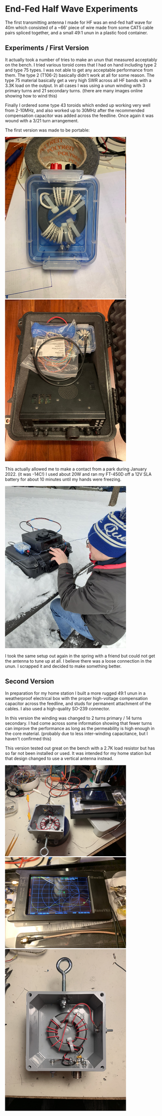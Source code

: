 # End-Fed Half Wave Experiments

The first transmitting antenna I made for HF was an end-fed half wave for 40m
which consisted of a ~66' piece of wire made from some CAT5 cable pairs spliced
together, and a small 49:1 unun in a plastic food container.

## Experiments / First Version

It actually took a number of tries to make an unun that measured acceptably
on the bench. I tried various toroid cores that I had on hand including type 2
and type 75 types. I was not able to get any acceptable performance from them.
The type 2 (T106-2) basically didn't work at all for some reason. The type 75
material basically get a very high SWR across all HF bands with a 3.3K load on
the output. In all cases I was using a unun winding with 3 primary turns and
21 secondary turns. (there are many images online showing how to wind this)

Finally I ordered some type 43 toroids which ended up working very well from
2-10MHz, and also worked up to 30MHz after the recommended compensation capacitor
was added across the feedline. Once again it was wound with a 3/21 turn arrangement.

The first version was made to be portable:

<img src="images/2022-01-28-good_unun.jpg" width="400"/>

<img src="images/2022-01-28-portable_hf_station.jpg" width="400"/>

This actually allowed me to make a contact from a park during January 2022.
(it was -14C!) I used about 20W and ran my FT-450D off a 12V SLA battery for
about 10 minutes until my hands were freezing.

<img src="images/2022-01-29-field_day2.jpg" width="400"/>

I took the same setup out again in the spring with a friend but could not get
the antenna to tune up at all. I believe there was a loose connection in the
unun. I scrapped it and decided to make something better.

## Second Version

In preparation for my home station I built a more rugged 49:1 unun in a
weatherproof electrical box with the proper high-voltage compensation
capacitor across the feedline, and studs for permanent attachment of the
cables. I also used a high-quality SO-239 connector.

In this version the winding was changed to 2 turns primary / 14 turns secondary.
I had come across some information showing that fewer turns can improve the
performance as long as the permeability is high enough in the core material.
(probably due to less inter-winding capacitance, but I haven't confirmed this)

This version tested out great on the bench with a 2.7K load resistor but has so
far not been installed or used. It was intended for my home station but that design
changed to use a vertical antenna instead.

<img src="images/2022-06-23-efhw_unun1.jpg" width="400"/>

<img src="images/2022-06-23-efhw_unun2.jpg" width="400"/>

<img src="images/2022-06-23-efhw_unun3.jpg" width="400"/>
